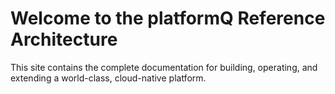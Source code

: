 # Welcome to the platformQ Reference Architecture

This site contains the complete documentation for building, operating, and extending a world-class, cloud-native platform. 